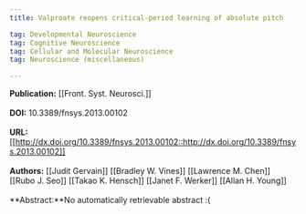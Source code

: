 ```yaml
---
title: Valproate reopens critical-period learning of absolute pitch

tag: Developmental Neuroscience 
tag: Cognitive Neuroscience 
tag: Cellular and Molecular Neuroscience 
tag: Neuroscience (miscellaneous)

---
```


**Publication:** [[Front. Syst. Neurosci.]]<br><br>**DOI:** 10.3389/fnsys.2013.00102                                         
<br>**URL:**[[http://dx.doi.org/10.3389/fnsys.2013.00102::http://dx.doi.org/10.3389/fnsys.2013.00102]]<br><br>**Authors:** [[Judit Gervain]] [[Bradley W. Vines]] [[Lawrence M. Chen]] [[Rubo J. Seo]] [[Takao K. Hensch]] [[Janet F. Werker]] [[Allan H. Young]] <br><br>**Abstract:**No automatically retrievable abstract :(

